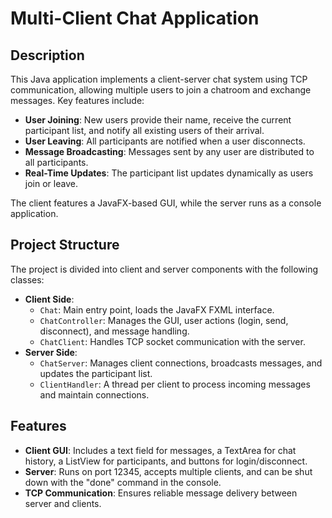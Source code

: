 # Multi-Client Chat Application

## Description
This Java application implements a client-server chat system using TCP communication, allowing multiple users to join a chatroom and exchange messages. Key features include:

- **User Joining**: New users provide their name, receive the current participant list, and notify all existing users of their arrival.
- **User Leaving**: All participants are notified when a user disconnects.
- **Message Broadcasting**: Messages sent by any user are distributed to all participants.
- **Real-Time Updates**: The participant list updates dynamically as users join or leave.

The client features a JavaFX-based GUI, while the server runs as a console application.

## Project Structure
The project is divided into client and server components with the following classes:
- **Client Side**:
  - `Chat`: Main entry point, loads the JavaFX FXML interface.
  - `ChatController`: Manages the GUI, user actions (login, send, disconnect), and message handling.
  - `ChatClient`: Handles TCP socket communication with the server.
- **Server Side**:
  - `ChatServer`: Manages client connections, broadcasts messages, and updates the participant list.
  - `ClientHandler`: A thread per client to process incoming messages and maintain connections.

## Features
- **Client GUI**: Includes a text field for messages, a TextArea for chat history, a ListView for participants, and buttons for login/disconnect.
- **Server**: Runs on port 12345, accepts multiple clients, and can be shut down with the "done" command in the console.
- **TCP Communication**: Ensures reliable message delivery between server and clients.
